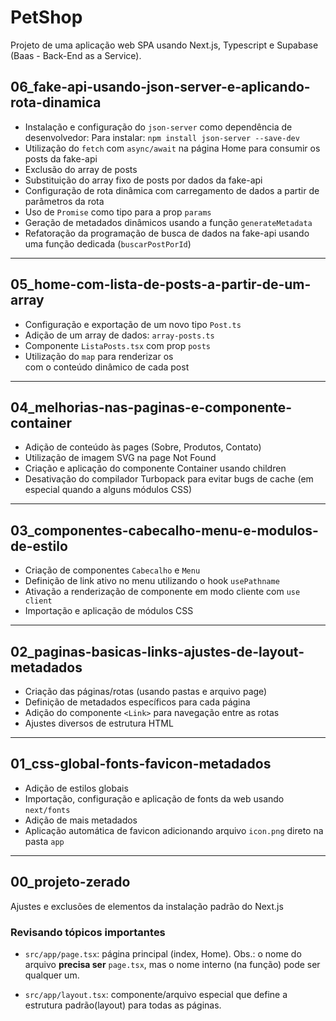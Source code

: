 # PetShop

Projeto de uma aplicação web SPA usando Next.js, Typescript e Supabase (Baas - Back-End as a Service).

## 06_fake-api-usando-json-server-e-aplicando-rota-dinamica

- Instalação e configuração do `json-server` como dependência de desenvolvedor: Para instalar: `npm install json-server --save-dev`
- Utilização do `fetch` com `async/await` na página Home para consumir os posts da fake-api
- Exclusão do array de posts
- Substituição do array fixo de posts por dados da fake-api
- Configuração de rota dinâmica com carregamento de dados a partir de parâmetros da rota
- Uso de `Promise` como tipo para a prop `params`
- Geração de metadados dinâmicos usando a função `generateMetadata`
- Refatoração da programação de busca de dados na fake-api usando uma função dedicada (`buscarPostPorId`)

---

## 05_home-com-lista-de-posts-a-partir-de-um-array

- Configuração e exportação de um novo tipo `Post.ts`
- Adição de um array de dados: `array-posts.ts`
- Componente `ListaPosts.tsx` com prop `posts`
- Utilização do `map` para renderizar os <article> com o conteúdo dinâmico de cada post

---

## 04_melhorias-nas-paginas-e-componente-container

- Adição de conteúdo às pages (Sobre, Produtos, Contato)
- Utilização de imagem SVG na page Not Found
- Criação e aplicação do componente Container usando children
- Desativação do compilador Turbopack para evitar bugs de cache (em especial quando a alguns módulos CSS)

---

## 03_componentes-cabecalho-menu-e-modulos-de-estilo

- Criação de componentes `Cabecalho` e `Menu`
- Definição de link ativo no menu utilizando o hook `usePathname`
- Ativação a renderização de componente em modo cliente com `use client`
- Importação e aplicação de módulos CSS

---

## 02_paginas-basicas-links-ajustes-de-layout-metadados

- Criação das páginas/rotas (usando pastas e arquivo page)
- Definição de metadados específicos para cada página
- Adição do componente `<Link>` para navegação entre as rotas
- Ajustes diversos de estrutura HTML

---

## 01_css-global-fonts-favicon-metadados

- Adição de estilos globais
- Importação, configuração e aplicação de fonts da web usando `next/fonts`
- Adição de mais metadados
- Aplicação automática de favicon adicionando arquivo `icon.png` direto na pasta `app`

---

## 00_projeto-zerado

Ajustes e exclusões de elementos da instalação padrão do Next.js

### Revisando tópicos importantes

- `src/app/page.tsx`: página principal (index, Home). Obs.: o nome do arquivo **precisa ser** `page.tsx`, mas o nome interno (na função) pode ser qualquer um.

- `src/app/layout.tsx`: componente/arquivo especial que define a estrutura padrão(layout) para todas as páginas.
